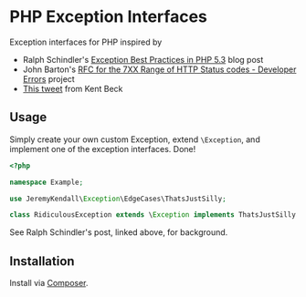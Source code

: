 # PHP Exception Interfaces

Exception interfaces for PHP inspired by

* Ralph Schindler's [Exception Best Practices in PHP 5.3][1] blog post
* John Barton's [RFC for the 7XX Range of HTTP Status codes - Developer
  Errors][2] project
* [This tweet][3] from Kent Beck

## Usage

Simply create your own custom Exception, extend `\Exception`, and implement one
of the exception interfaces. Done!

```php
<?php

namespace Example;

use JeremyKendall\Exception\EdgeCases\ThatsJustSilly;

class RidiculousException extends \Exception implements ThatsJustSilly {}
```

See Ralph Schindler's post, linked above, for background.

## Installation

Install via [Composer][4].

[1]: http://ralphschindler.com/2010/09/15/exception-best-practices-in-php-5-3
[2]: https://github.com/joho/7XX-rfc
[3]: https://twitter.com/kentbeck/status/294689698360737792
[4]: http://getcomposer.org
